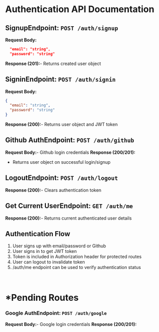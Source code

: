 # Authentication API Documentation
## Signup**Endpoint:** `POST /auth/signup`

**Request Body:**
```json
  "email": "string",
  "password": "string"
```
**Response (201):**- Returns created user object

## Signin**Endpoint:** `POST /auth/signin`
**Request Body:** 
```json
{
  "email": "string", 
  "password": "string"
}
```

**Response (200):**- Returns user object and JWT token
## Github Auth**Endpoint:** `POST /auth/github`
**Request Body:**- Github login credentials
**Response (200/201):**


- Returns user object on successful login/signup
## Logout**Endpoint:** `POST /auth/logout`
**Response (200):**- Clears authentication token

## Get Current User**Endpoint:** `GET /auth/me`
**Response (200):**- Returns current authenticated user details


## Authentication Flow
1. User signs up with email/password or Github
2. User signs in to get JWT token
3. Token is included in Authorization header for protected routes
3. User can logout to invalidate token
4. /auth/me endpoint can be used to verify authentication status


&nbsp;&nbsp;&nbsp;
&nbsp;&nbsp;&nbsp;
&nbsp;&nbsp;&nbsp;



# *Pending Routes
### Google Auth**Endpoint:** `POST /auth/google`
**Request Body:**- Google login credentials
**Response (200/201):**












